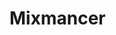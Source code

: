 # Mixmancer

<!--
## To-do

 * Setting menu to adjust settings values from within application, save to json
 * Recolor hexmap buttons
 * Dice buttons / clear
 * Setting for dice expiry timer
 -->